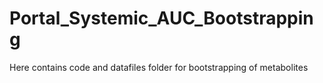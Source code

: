 # Portal_Systemic_AUC_Bootstrapping

Here contains code and datafiles folder for bootstrapping of metabolites
